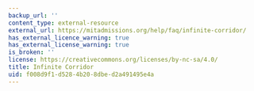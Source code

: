 ```yaml
---
backup_url: ''
content_type: external-resource
external_url: https://mitadmissions.org/help/faq/infinite-corridor/
has_external_licence_warning: true
has_external_license_warning: true
is_broken: ''
license: https://creativecommons.org/licenses/by-nc-sa/4.0/
title: Infinite Corridor
uid: f008d9f1-d528-4b20-8dbe-d2a491495e4a
---
```

